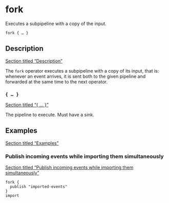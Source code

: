 # fork

Executes a subpipeline with a copy of the input.

```tql
fork { … }
```

## Description

[Section titled “Description”](#description)

The `fork` operator executes a subpipeline with a copy of its input, that is: whenever an event arrives, it is sent both to the given pipeline and forwarded at the same time to the next operator.

### `{ … }`

[Section titled “{ … }”](#-)

The pipeline to execute. Must have a sink.

## Examples

[Section titled “Examples”](#examples)

### Publish incoming events while importing them simultaneously

[Section titled “Publish incoming events while importing them simultaneously”](#publish-incoming-events-while-importing-them-simultaneously)

```tql
fork {
  publish "imported-events"
}
import
```